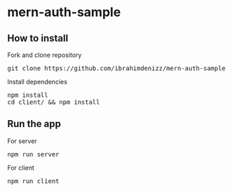 # mern-auth-sample
## How to install
<p>Fork and clone repository</p>
<pre>git clone https://github.com/ibrahimdenizz/mern-auth-sample</pre>
<p>Install dependencies</p>
<pre>
npm install
cd client/ && npm install
</pre>

## Run the app
<p>For server</p>
<pre>npm run server</pre>
<p>For client</p>
<pre>npm run client</pre>
